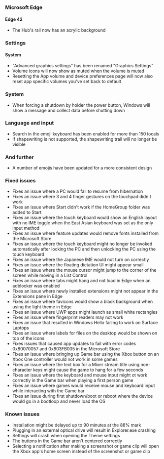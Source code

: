 ### Microsoft Edge
#### Edge 42
- The Hub's rail now has an acrylic background

### Settings
#### System
- "Advanced graphics settings" has been renamed "Graphics Settings"
- Volume icons will now show as muted when the volume is muted
- Resetting the App volume and device preferences page will now also reset app specific volumes you've set back to default

### System
- When forcing a shutdown by holder the power button, Windows will show a message and collect data before shutting down

### Language and input
- Search in the emoji keyboard has been enabled for more than 150 locals
- If shapewriting is not supported, the shapewriting trail will no longer be visible

### And further
- A number of emojis have been updated for a more consistent design

### Fixed issues
- Fixes an issue where a PC would fail to resume from hibernation
- Fixes an issue where 3 and 4 finger gestures on the touchpad didn't work
- Fixes an issue where Start didn't work if the HomeGroup folder was added to Start
- Fixes an issue where the touch keyboard would show an English layout with no IME toggle when the East Asian keyboard was set as the only input method
- Fixes an issue where feature updates would remove fonts installed from the Microsoft Store
- Fixes an issue where the touch keyboard might no longer be invoked automatically after locking the PC and then unlocking the PC using the touch keyboard
- Fixes an issue where the Japanese IME would not turn on correctly
- Fixes an issue where the floating dictation UI might appear small
- Fixes an issue where the mouse cursor might jump to the corner of the screen while moving in a List Control
- Fixes an issue where tabs might hang and not load in Edge when an adblocker was enabled
- Fixes an issue where newly installed extensions might not appear in the Extensions pane in Edge
- Fixes an issue where favicons would show a black background when using the light theme in Edge
- Fixes an issue where UWP apps might launch as small white rectangles
- Fixes an issue where fingerprint readers may not work
- Fixes an issue that resulted in Windows Hello failing to work on Surface Laptops
- Fixes an issue where labels for files on the desktop would be shown on top of the icons
- Fixes issues that caused app updates to fail with error codes 0x80070057 and 0x803FB005 in the Microsoft Store
- Fixes an issue where bringing up Game bar using the Xbox button on an Xbox One controller would not work in some games
- Fixes an issue where the text box for a Mixer stream title using non-character keys might cause the game to hang for a few seconds
- Fixes an issue where the keyboard and mouse input might ot work correctly in the Game bar when playing a first person game
- Fixes an issue where games would receive mouse and keyboard input while interacting with the Game bar
- Fixes an issue during first shutdown/boot or reboot where the device would go in a bootloop and never load the OS

### Known issues
- Installation might be delayed up to 90 minutes at the 88% mark
- Plugging in an external optical drive will result in Explorer.exe crashing
- Settings will crash when opening the Theme settings
- The buttons in the Game bar aren't centered correctly
- Selecting a notification after making a screenshot or game clip will open the Xbox app's home screen instead of the screenshot or game clip
